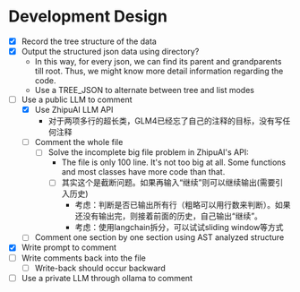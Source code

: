 # Development Design

- [x] Record the tree structure of the data
- [x] Output the structured json data using directory?
    - In this way, for every json, we can find its parent and grandparents till root. Thus, we might know more detail information regarding the code.
    - Use a TREE_JSON to alternate between tree and list modes
- [ ] Use a public LLM to comment
    - [x] Use ZhipuAI LLM API
        - 对于两项多行的超长类，GLM4已经忘了自己的注释的目标，没有写任何注释
    - [ ] Comment the whole file
        - [ ] Solve the incomplete big file problem in ZhipuAI's API: 
            - The file is only 100 line. It's not too big at all. Some functions and most classes have more code than that.
            - [ ] 其实这个是截断问题。如果再输入“继续”则可以继续输出(需要引入历史)
                - 考虑：判断是否已输出所有行（粗略可以用行数来判断）。如果还没有输出完，则接着前面的历史，自己输出“继续”。
                - 考虑：使用langchain拆分，可以试试sliding window等方式
    - [ ] Comment one section by one section using AST analyzed structure
- [x] Write prompt to comment
- [ ] Write comments back into the file
    - [ ] Write-back should occur backward
- [ ] Use a private LLM through ollama to comment
